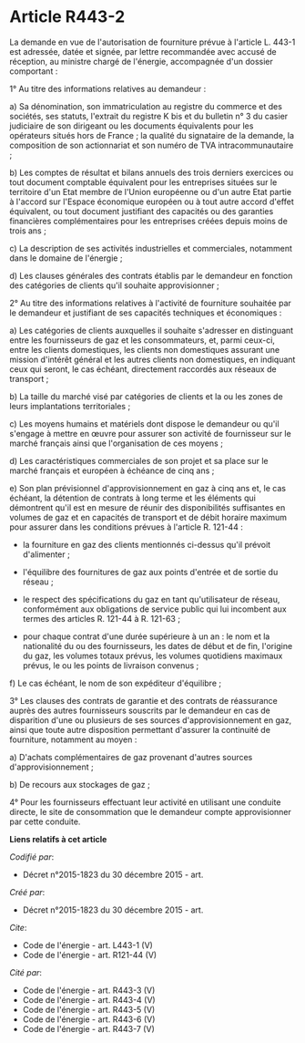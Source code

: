 # Article R443-2

La demande en vue de l'autorisation de fourniture prévue à l'article L. 443-1 est adressée, datée et signée, par lettre
recommandée avec accusé de réception, au ministre chargé de l'énergie, accompagnée d'un dossier comportant : 

1° Au titre des informations relatives au demandeur : 

a) Sa dénomination, son immatriculation au registre du commerce et des sociétés, ses statuts, l'extrait du registre K bis et
du bulletin n° 3 du casier judiciaire de son dirigeant ou les documents équivalents pour les opérateurs situés hors de
France ; la qualité du signataire de la demande, la composition de son actionnariat et son numéro de TVA
intracommunautaire ; 

b) Les comptes de résultat et bilans annuels des trois derniers exercices ou tout document comptable équivalent pour les
entreprises situées sur le territoire d'un Etat membre de l'Union européenne ou d'un autre Etat partie à l'accord sur
l'Espace économique européen ou à tout autre accord d'effet équivalent, ou tout document justifiant des capacités ou des
garanties financières complémentaires pour les entreprises créées depuis moins de trois ans ; 

c) La description de ses activités industrielles et commerciales, notamment dans le domaine de l'énergie ;

d) Les clauses générales des contrats établis par le demandeur en fonction des catégories de clients qu'il souhaite
approvisionner ; 

2° Au titre des informations relatives à l'activité de fourniture souhaitée par le demandeur et justifiant de ses capacités
techniques et économiques : 

a) Les catégories de clients auxquelles il souhaite s'adresser en distinguant entre les fournisseurs de gaz et les
consommateurs, et, parmi ceux-ci, entre les clients domestiques, les clients non domestiques assurant une mission d'intérêt
général et les autres clients non domestiques, en indiquant ceux qui seront, le cas échéant, directement raccordés aux
réseaux de transport ; 

b) La taille du marché visé par catégories de clients et la ou les zones de leurs implantations territoriales ; 

c) Les moyens humains et matériels dont dispose le demandeur ou qu'il s'engage à mettre en œuvre pour assurer son activité de
fournisseur sur le marché français ainsi que l'organisation de ces moyens ; 

d) Les caractéristiques commerciales de son projet et sa place sur le marché français et européen à échéance de cinq ans ; 

e) Son plan prévisionnel d'approvisionnement en gaz à cinq ans et, le cas échéant, la détention de contrats à long terme et
les éléments qui démontrent qu'il est en mesure de réunir des disponibilités suffisantes en volumes de gaz et en capacités de
transport et de débit horaire maximum pour assurer dans les conditions prévues à l'article R. 121-44 :

- la fourniture en gaz des clients mentionnés ci-dessus qu'il prévoit d'alimenter ;

- l'équilibre des fournitures de gaz aux points d'entrée et de sortie du réseau ;

- le respect des spécifications du gaz en tant qu'utilisateur de réseau, conformément aux obligations de service public qui
lui incombent aux termes des articles R. 121-44 à R. 121-63 ;

- pour chaque contrat d'une durée supérieure à un an : le nom et la nationalité du ou des fournisseurs, les dates de début et
de fin, l'origine du gaz, les volumes totaux prévus, les volumes quotidiens maximaux prévus, le ou les points de livraison
convenus ; 

f) Le cas échéant, le nom de son expéditeur d'équilibre ; 

3° Les clauses des contrats de garantie et des contrats de réassurance auprès des autres fournisseurs souscrits par le
demandeur en cas de disparition d'une ou plusieurs de ses sources d'approvisionnement en gaz, ainsi que toute autre
disposition permettant d'assurer la continuité de fourniture, notamment au moyen : 

a) D'achats complémentaires de gaz provenant d'autres sources d'approvisionnement ; 

b) De recours aux stockages de gaz ; 

4° Pour les fournisseurs effectuant leur activité en utilisant une conduite directe, le site de consommation que le demandeur
compte approvisionner par cette conduite.

**Liens relatifs à cet article**

_Codifié par_:

  - Décret n°2015-1823 du 30 décembre 2015 - art.

_Créé par_:

  - Décret n°2015-1823 du 30 décembre 2015 - art.

_Cite_:

  - Code de l'énergie - art. L443-1 (V)
  - Code de l'énergie - art. R121-44 (V)

_Cité par_:

  - Code de l'énergie - art. R443-3 (V)
  - Code de l'énergie - art. R443-4 (V)
  - Code de l'énergie - art. R443-5 (V)
  - Code de l'énergie - art. R443-6 (V)
  - Code de l'énergie - art. R443-7 (V)
